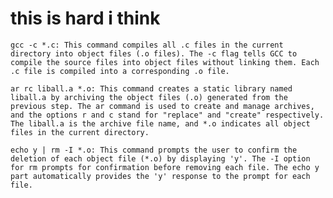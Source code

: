 # this is hard i think
    gcc -c *.c: This command compiles all .c files in the current directory into object files (.o files). The -c flag tells GCC to compile the source files into object files without linking them. Each .c file is compiled into a corresponding .o file.

    ar rc liball.a *.o: This command creates a static library named liball.a by archiving the object files (.o) generated from the previous step. The ar command is used to create and manage archives, and the options r and c stand for "replace" and "create" respectively. The liball.a is the archive file name, and *.o indicates all object files in the current directory.

    echo y | rm -I *.o: This command prompts the user to confirm the deletion of each object file (*.o) by displaying 'y'. The -I option for rm prompts for confirmation before removing each file. The echo y part automatically provides the 'y' response to the prompt for each file.